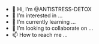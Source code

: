 - 👋 Hi, I’m @ANTISTRESS-DETOX
- 👀 I’m interested in ...
- 🌱 I’m currently learning ...
- 💞️ I’m looking to collaborate on ...
- 📫 How to reach me ...

<!---
ANTISTRESS-DETOX/ANTISTRESS-DETOX is a ✨ special ✨ repository because its `README.md` (this file) appears on your GitHub profile.
You can click the Preview link to take a look at your changes.
--->
